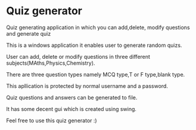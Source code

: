 # Quiz generator

Quiz generating application in which you can add,delete, modify questions and generate quiz

This is a windows application it enables user to generate random quizs.

User can add, delete or modify questions in three different subjects(MAths,Physics,Chemistry).

There are three question types namely MCQ type,T or F type,blank type.

This apllication is protected by normal username and a password.

Quiz questions and answers can be generated to file.

It has some decent gui which is created using swing.

Feel free to use this quiz generator :)
